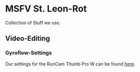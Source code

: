 # MSFV St. Leon-Rot
Collection of Stuff we use.

## Video-Editing
### Gyroflow-Settings
Our settings for the RunCam Thumb Pro W can be found [here](./video_editing/gyroflow/runcam_thumb_pro_w_settings.gyroflow).